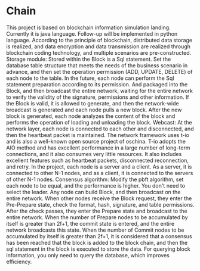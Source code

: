 # Chain

This project is based on blockchain information simulation landing. Currently it is java language. Follow-up will be implemented in python language. According to the principle of blockchain, distributed data storage is realized, and data encryption and data transmission are realized through blockchain coding technology, and multiple scenarios are pre-constructed. Storage module: Stored within the Block is a Sql statement. Set the database table structure that meets the needs of the business scenario in advance, and then set the operation permission (ADD, UPDATE, DELETE) of each node to the table. In the future, each node can perform the Sql statement preparation according to its permission. And packaged into the Block, and then broadcast the entire network, waiting for the entire network to verify the validity of the signature, permissions and other information. If the Block is valid, it is allowed to generate, and then the network-wide broadcast is generated and each node pulls a new block. After the new block is generated, each node analyzes the content of the block and performs the operation of loading and unloading the block. Webcast: At the network layer, each node is connected to each other and disconnected, and then the heartbeat packet is maintained. The network framework uses t-io and is also a well-known open source project of oschina. T-io adopts the AIO method and has excellent performance in a large number of long-term connections, and it also consumes very little resources. It also includes excellent features such as heartbeat packets, disconnected reconnection, and retry. In the project, each node is a server and a client. As a server, it is connected to other N-1 nodes, and as a client, it is connected to the servers of other N-1 nodes. Consensus algorithm: Modify the pbft algorithm, set each node to be equal, and the performance is higher. You don't need to select the leader. Any node can build Block, and then broadcast on the entire network. When other nodes receive the Block request, they enter the Pre-Prepare state, check the format, hash, signature, and table permissions. After the check passes, they enter the Prepare state and broadcast to the entire network. When the number of Prepare nodes to be accumulated by itself is greater than 2f+1, the commit state is entered, and the entire network broadcasts this state. When the number of Commit nodes to be accumulated by itself is greater than 2f+1, it is considered that a consensus has been reached that the block is added to the block chain, and then the sql statement in the block is executed to store the data. For querying block information, you only need to query the database, which improves efficiency.
